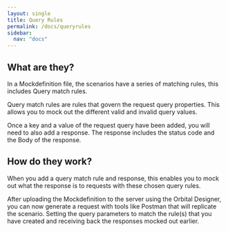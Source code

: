 ```yaml
---
layout: single
title: Query Rules
permalink: /docs/queryrules
sidebar:
  nav: "docs"
---
```


## What are they?

In a Mockdefinition file, the scenarios have a series of matching rules, this includes Query match rules.

Query match rules are rules that govern the request query properties. This allows you to mock out the different
valid and invalid query values.

Once a key and a value of the request query have been added, you will need to also add a response. The response
includes the status code and the Body of the response. 

## How do they work?

When you add a query match rule and response, this enables you to mock out what the response is to requests with 
these chosen query rules.

After uploading the Mockdefinition to the server using the Orbital Designer, you can now generate a request with 
tools like Postman that will replicate the scenario. Setting the query parameters to match the rule(s) that you 
have created and receiving back the responses mocked out earlier.